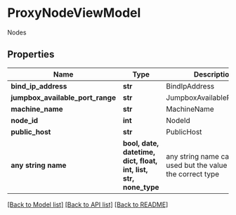 # ProxyNodeViewModel

Nodes

## Properties
Name | Type | Description | Notes
------------ | ------------- | ------------- | -------------
**bind_ip_address** | **str** | BindIpAddress | [optional] 
**jumpbox_available_port_range** | **str** | JumpboxAvailablePortRange | [optional] 
**machine_name** | **str** | MachineName | [optional] 
**node_id** | **int** | NodeId | [optional] 
**public_host** | **str** | PublicHost | [optional] 
**any string name** | **bool, date, datetime, dict, float, int, list, str, none_type** | any string name can be used but the value must be the correct type | [optional]

[[Back to Model list]](../README.md#documentation-for-models) [[Back to API list]](../README.md#documentation-for-api-endpoints) [[Back to README]](../README.md)


